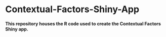 # Contextual-Factors-Shiny-App
#### This repository houses the R code used to create the Contextual Factors Shiny app. 
